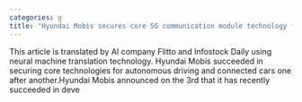```yaml
---
categories: g
title: "Hyundai Mobis secures core 5G communication module technology for autonomous driving and connected cars"
---
```

This article is translated by AI company Flitto and Infostock Daily using neural machine translation technology. Hyundai Mobis succeeded in securing core technologies for autonomous driving and connected cars one after another.Hyundai Mobis announced on the 3rd that it has recently succeeded in deve